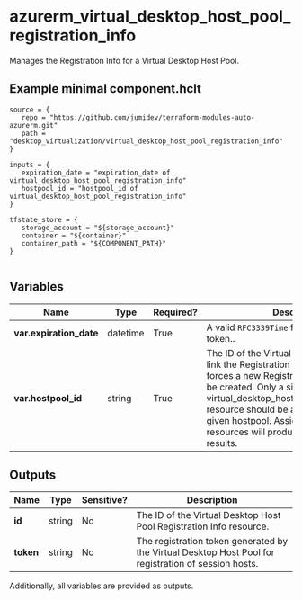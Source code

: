 # azurerm_virtual_desktop_host_pool_registration_info

Manages the Registration Info for a Virtual Desktop Host Pool.

## Example minimal component.hclt

```hcl
source = {
   repo = "https://github.com/jumidev/terraform-modules-auto-azurerm.git" 
   path = "desktop_virtualization/virtual_desktop_host_pool_registration_info" 
}

inputs = {
   expiration_date = "expiration_date of virtual_desktop_host_pool_registration_info" 
   hostpool_id = "hostpool_id of virtual_desktop_host_pool_registration_info" 
}

tfstate_store = {
   storage_account = "${storage_account}" 
   container = "${container}" 
   container_path = "${COMPONENT_PATH}" 
}


```

## Variables

| Name | Type | Required? |  Description |
| ---- | ---- | --------- |  ----------- |
| **var.expiration_date** | datetime | True | A valid `RFC3339Time` for the expiration of the token.. | 
| **var.hostpool_id** | string | True | The ID of the Virtual Desktop Host Pool to link the Registration Info to. Changing this forces a new Registration Info resource to be created. Only a single virtual_desktop_host_pool_registration_info resource should be associated with a given hostpool. Assigning multiple resources will produce inconsistent results. | 



## Outputs

| Name | Type | Sensitive? | Description |
| ---- | ---- | --------- | --------- |
| **id** | string | No  | The ID of the Virtual Desktop Host Pool Registration Info resource. | 
| **token** | string | No  | The registration token generated by the Virtual Desktop Host Pool for registration of session hosts. | 

Additionally, all variables are provided as outputs.

